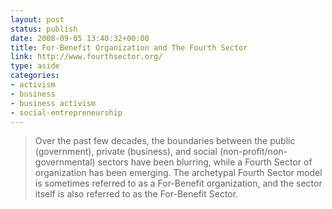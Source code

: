 ```yaml
---
layout: post
status: publish
date: 2008-09-05 13:40:32+00:00
title: For-Benefit Organization and The Fourth Sector
link: http://www.fourthsector.org/
type: aside
categories:
- activism
- business
- business activism
- social-entrepreneurship
---
```


> Over the past few decades, the boundaries between the public (government), private (business), and social (non-profit/non-governmental) sectors have been blurring, while a Fourth Sector of organization has been emerging. The archetypal Fourth Sector model is sometimes referred to as a For-Benefit organization, and the sector itself is also referred to as the For-Benefit Sector.
